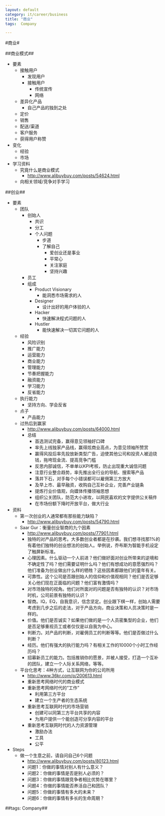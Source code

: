 ```yaml
---
layout: default
category: it/career/business
title: "商业"
tags:  Company

---
```

#商业#



##商业模式##
* 要素
  * 接触用户
    * 发现用户
    * 接触用户
      * 传统宣传
      * 网络
  * 差异化产品
    * 自己产品的独到之处
  * 定价
  * 销售
  * 配送/渠道
  * 客户服务
  * 获得用户称赞
* 变化
  * 经验
  * 市场
* 学习资料
  * 究竟什么是商业模式
    * http://www.alibuybuy.com/posts/54624.html
  * 向相关领域/竞争对手学习



##创业##
* 要素
  * 团队
    * 创始人
      * 共识
      * 分工
      * 个人问题
        * 步道
        * 了解自己
          * 爱创业还是事业
          * 平常心
          * 关注家庭
          * 坚持兴趣
    * 员工
    * 组成
      * Product Visionary
        * 能洞悉市场需求的人
      * Designer
        * 设计出好的用户体验的人
      * Hacker
        * 快速解决程式问题的人
      * Hustler
        * 能快速解决一切其它问题的人
  * 经验
    * 风险识别
    * 推广能力
    * 运营能力
    * 商业能力
    * 管理能力
    * 节奏把握能力
    * 融资能力
    * 学习能力
    * 反省能力
  * 执行能力
    * 坚持方向、学会反省
  * 点子
    * 产品能力
  * 过热后到赢家
    * http://www.alibuybuy.com/posts/64000.html
    * 总结
      * 首选测试完备，赢得意见领袖好口碑 
      * 率先上线独家产品线，赢得炫商业高点，为意见领袖所赞赏 
      * 赢得风投后率先投放新类型广告，迫使其他公司和投资人被迫烧钱，拖垮现金流、提高竞争门槛 
      * 反思内部诚信，不单单以KPI考核，防止出现重大诚信问题 
      * 注意行业整合趋势，率先推出全行业的导航、搜索等产品 
      * 落井下石，对手每个小错误都可以雇佣第三方放大 
      * 及早上市、最早融资，收购自己互补企业，完善产业链条 
      * 提炼行业价值观，向媒体传播领袖思想 
      * 组织公关团队，防范大小进攻，以网民喜欢的文字提供公关稿件 
      * 在市场份额下降时开放平台，做大行业 
* 资料
  * 第一次创业的人通常都有那些能力缺陷？
    * http://www.alibuybuy.com/posts/54790.html
  * Saar Gur：衡量创业智商的九个因素
    * http://www.alibuybuy.com/posts/77901.html
    * 独特的对产品的思考。大多数创业者都是在抄袭。我们想寻找那1%的有着他们独特的创业想法的创始人。举例说，乔布斯为智能手机设定了触屏新标准。
    * 心理因素。什么驱动一个人前进？他们做好面对创业所带来的逆境和不确定性了吗？他们需要证明什么吗？他们有想成功的意愿强烈吗？他们准备为创业做出什么样的牺牲？这些因素都跟他们的童年有关。
    * 可靠性。这个公司是否跟创始人的信仰和价值观相同？他们是否足够关心他们现在正面临的问题？他们富有激情吗？
    * 对市场独特的视角。他们对所面对的问题是否有独特的认识？对市场时机，公司前景有独特的认识？
    * 智商。IQ，EQ，自我意识，信念坚定。创业跟下棋一样，创始人需要考虑到几步之后的走法，对于产品方向，商业决策和人员决策时是一样的。
    * 价值。他们是否诚实？如果他们做的是一个人员密集型的企业，他们是否足够重视员工或者仅仅是以自我为中心。
    * 判断力。对产品的判断，对雇佣员工的判断等等。他们是否做过什么判断？
    * 经历。他们有强大的执行能力吗？有相关工作的10000个小时工作经历吗？
    * 招募新员工的能力。包括推销你的愿景，并被人接受，打造一个互补的团队，建立一个人际关系网络，等等。
  * 平台化思考：4种方式，让互联网为你的公司所用
    * http://www.36kr.com/p/200613.html
    * 重新思考网络时代的商业模式
    * 重新思考网络时代的“工作”
      * 利用第三方平台
      * 建立一个生产者的生态系统
    * 重新思考互联网时代的市场营销
      * 创建可以同第三方平台共享的内容
      * 为用户提供一个能创造可分享内容的平台
    * 重新思考互联网时代的人力资源管理
      * 激励办法
      * 工具
      * 公平
* Steps
  * 做一个生意之前，请自问自己6个问题
    * http://www.alibuybuy.com/posts/80123.html
    * 问题1：你做的事情对别人有什么意义？
    * 问题2：你做的事情是否是别人必须的？
    * 问题3：你做的事情跟竞争者相比优势在哪里？
    * 问题4：你做的事情能否养活自己和团队？
    * 问题5：你做的事情有多大的未来？
    * 问题6：你做的事情有多长的生命周期？



##tags: Company##
